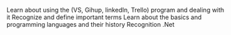 Learn about using the (VS, Gihup, linkedIn, Trello) program and dealing with it
Recognize and define important terms
Learn about the basics and programming languages and their history
Recognition .Net

